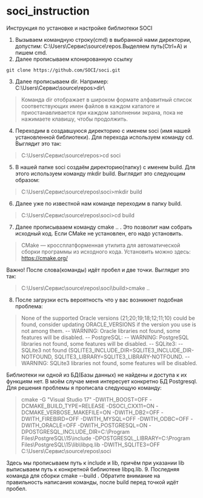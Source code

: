 # soci_instruction
Инструкция по установке и настройке библиотеки SOCI
1. Вызываем командную строку(cmd) в выбранной нами директории, допустим: C:\Users\Сервис\source\repos.Выделяем путь(Ctrl+A) и пишем cmd.
2. Далее прописываем клонированную ссылку 
```shell
git clone https://github.com/SOCI/soci.git
```
3. Далее прописываем dir.
   Например: C:\Users\Сервис\source\repos>dir\
> Команда dir отображает в широком формате алфавитный список соответствующих имен файлов в каждом каталоге и приостанавливается при каждом заполнении экрана, пока не нажимаете клавишу, чтобы продолжить.
4. Переходим в создавшуюся директорию с именем soci (имя нашей установленной библиотеки). Для перехода используем команду cd.
Выглядит это так:
> C:\Users\Сервис\source\repos>cd soci

5. В нашей папке soci создаём директорию(папку) с именем build. Для этого используем команду  mkdir build.
Выглядит это следующим образом:
> C:\Users\Сервис\source\repos\soci>mkdir build
6. Далее уже по известной нам команде переходим в папку build.
> C:\Users\Сервис\source\repos\soci>cd build
7. Далее прописывааем команду cmake .. . Это позволит нам собрать исходный код. Если CMake не установлен, его надо установить.
> CMake — кроcсплатформенная утилита для автоматической сборки программы из исходного кода. Установить можно здесь: <https://cmake.org/>

Важно! После слова(команды) идёт пробел и две точки. Выглядит это так: 
> C:\Users\Сервис\source\repos\soci\build>cmake ..
8. После загрузки есть вероятность что у вас возникнет подобная проблема:
> None of the supported Oracle versions (21;20;19;18;12;11;10) could be found, consider updating ORACLE_VERSIONS if the version you use is not among them.
-- WARNING: Oracle libraries not found, some features will be disabled.
-- PostgreSQL:
-- WARNING: PostgreSQL libraries not found, some features will be disabled.
-- SQLite3:
-- SQLite3 not found (SQLITE3_INCLUDE_DIR=SQLITE3_INCLUDE_DIR-NOTFOUND, SQLITE3_LIBRARY=SQLITE3_LIBRARY-NOTFOUND.
-- WARNING: SQLite3 libraries not found, some features will be disabled.

Библиотеки ни одной из БД(Базы данных) не найдены и доступа к их функциям нет. В моём случае меня интересует конкретно БД Postgresql.
Для решения проблемы я прописала следующую команду:
> cmake -G "Visual Studio 17" -DWITH_BOOST=OFF -DCMAKE_BUILD_TYPE=RELEASE -DSOCI_CXX11=ON -DCMAKE_VERBOSE_MAKEFILE=ON -DWITH_DB2=OFF -DWITH_FIREBIRD=OFF -DWITH_MYSQL=OFF -DWITH_ODBC=OFF -DWITH_ORACLE=OFF -DWITH_POSTGRESQL=ON -DPOSTGRESQL_INCLUDE_DIR=C:\Program Files\PostgreSQL\15\include -DPOSTGRESQL_LIBRARY=C:\Program Files\PostgreSQL\15\lib\libpq.lib -DWITH_SQLITE3=OFF C:\Users\Сервис\source\repos\soci

Здесь мы прописываем путь к include и lib, причём при указании lib выписываем путь к конкретной библиотеке libpq.lib. 
9. Последняя команда для сборки cmake --build . Обратите внимание на правильность написания команды, после build перед точкой идёт пробел.


